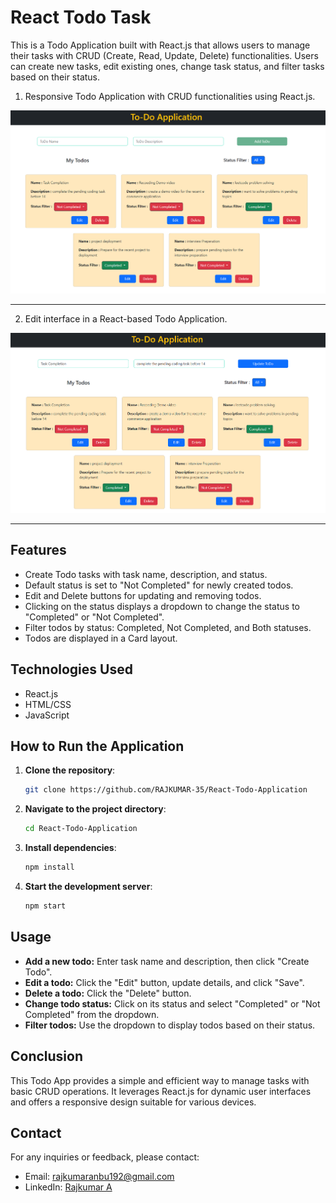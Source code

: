 # React Todo Task

This is a Todo Application built with React.js that allows users to manage their tasks with CRUD (Create, Read, Update, Delete) functionalities. Users can create new tasks, edit existing ones, change task status, and filter tasks based on their status.




1. Responsive Todo Application with CRUD functionalities using React.js.
   
![Todo App Edit Preview](public/Images/Demo-1.png)

---

2. Edit interface in a React-based Todo Application.
   
![Todo App Edit Preview](public/Images/Demo-2.png)


---
## Features

- Create Todo tasks with task name, description, and status.
- Default status is set to "Not Completed" for newly created todos.
- Edit and Delete buttons for updating and removing todos.
- Clicking on the status displays a dropdown to change the status to "Completed" or "Not Completed".
- Filter todos by status: Completed, Not Completed, and Both statuses.
- Todos are displayed in a Card layout.

## Technologies Used

- React.js
- HTML/CSS
- JavaScript

## How to Run the Application

1. **Clone the repository**:
   ```bash
   git clone https://github.com/RAJKUMAR-35/React-Todo-Application
2. **Navigate to the project directory**:
   ```bash
   cd React-Todo-Application

3. **Install dependencies**:
   ```bash
   npm install

4. **Start the development server**:
   ```bash
   npm start

## Usage

- **Add a new todo:** Enter task name and description, then click "Create Todo".
- **Edit a todo:** Click the "Edit" button, update details, and click "Save".
- **Delete a todo:** Click the "Delete" button.
- **Change todo status:** Click on its status and select "Completed" or "Not Completed" from the dropdown.
- **Filter todos:** Use the dropdown to display todos based on their status.

## Conclusion

This Todo App provides a simple and efficient way to manage tasks with basic CRUD operations. It leverages React.js for dynamic user interfaces and offers a responsive design suitable for various devices.

## Contact

For any inquiries or feedback, please contact:
- Email: rajkumaranbu192@gmail.com
- LinkedIn: [Rajkumar A](https://www.linkedin.com/in/rajkumar-cse/)
